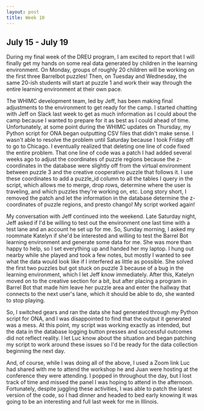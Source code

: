 ```yaml
---
layout: post
title: Week 10
---
```

## July 15 - July 19

During my final week of the DREU program, I am excited to report that I will finally get my hands on some real data generated by children in the learning environment. On Monday, groups of roughly 20 children will be working on the first three Barrelbot puzzles! Then, on Tuesday and Wednesday, the same 20-ish students will start at puzzle 1 and work their way through the entire learning environment at their own pace.

The WHIMC development team, led by Jeff, has been making final adjustments to the environment to get ready for the camp. I started chatting with Jeff on Slack last week to get as much information as I could about the camp because I wanted to prepare for it as best as I could ahead of time. Unfortunately, at some point during the WHIMC updates on Thursday, my Python script for ONA began outputting CSV files that didn't make sense. I wasn't able to resolve the problem until Saturday because I took Friday off to go to Chicago. I eventually realized that deleting one line of code fixed the entire problem. That one line of code was a patch I had added several weeks ago to adjust the coordinates of puzzle regions because the z-coordinates in the database were slightly off from the virtual environment between puzzle 3 and the creative cooperative puzzle that follows it. I use these coordinates to add a puzzle_id column to all the tables I query in the script, which allows me to merge, drop rows, determine where the user is traveling, and which puzzles they're working on, etc. Long story short, I removed the patch and let the information in the database determine the z-coordinates of puzzle regions, and presto chango! My script worked again!

My conversation with Jeff continued into the weekend. Late Saturday night, Jeff asked if I'd be willing to test out the environment one last time with a test lane and an account he set up for me. So, Sunday morning, I asked my roommate Katelyn if she'd be interested and willing to test the Barrel Bot learning environment and generate some data for me. She was more than happy to help, so I set everything up and handed her my laptop. I hung out nearby while she played and took a few notes, but mostly I wanted to see what the data would look like if I interfered as little as possible. She solved the first two puzzles but got stuck on puzzle 3 because of a bug in the learning environment, which I let Jeff know immediately. After this, Katelyn moved on to the creative section for a bit, but after placing a program in Barrel Bot that made him leave her puzzle area and enter the hallway that connects to the next user's lane, which it should be able to do, she wanted to stop playing.

So, I switched gears and ran the data she had generated through my Python script for ONA, and I was disappointed to find that the output it generated was a mess. At this point, my script was working exactly as intended, but the data in the database logging button presses and successful outcomes did not reflect reality. I let Luc know about the situation and began patching my script to work around these issues so I'd be ready for the data collection beginning the next day.

And, of course, while I was doing all of the above, I used a Zoom link Luc had shared with me to attend the workshop he and Juan were hosting at the conference they were attending. I popped in throughout the day, but I lost track of time and missed the panel I was hoping to attend in the afternoon. Fortunately, despite juggling these activities, I was able to patch the latest version of the code, so I had dinner and headed to bed early knowing it was going to be an interesting and full last week for me in Illinois.
